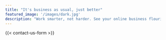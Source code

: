 ```yaml
---
title: "It's business as usual, just better"
featured_image: '/images/dark.jpg'
description: "Work smarter, not harder. See your online business flourish as you run your inventory control, order management and shipping right from your existing ERP or accounting system."
---
```


{{< contact-us-form >}}
